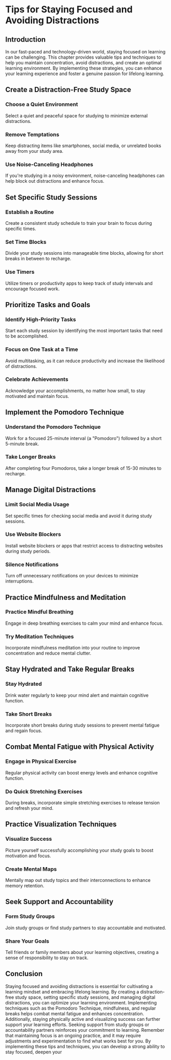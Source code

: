 # Tips for Staying Focused and Avoiding Distractions

## Introduction

In our fast-paced and technology-driven world, staying focused on learning can be challenging. This chapter provides valuable tips and techniques to help you maintain concentration, avoid distractions, and create an optimal learning environment. By implementing these strategies, you can enhance your learning experience and foster a genuine passion for lifelong learning.

## Create a Distraction-Free Study Space

### Choose a Quiet Environment

Select a quiet and peaceful space for studying to minimize external distractions.

### Remove Temptations

Keep distracting items like smartphones, social media, or unrelated books away from your study area.

### Use Noise-Canceling Headphones

If you're studying in a noisy environment, noise-canceling headphones can help block out distractions and enhance focus.

## Set Specific Study Sessions

### Establish a Routine

Create a consistent study schedule to train your brain to focus during specific times.

### Set Time Blocks

Divide your study sessions into manageable time blocks, allowing for short breaks in between to recharge.

### Use Timers

Utilize timers or productivity apps to keep track of study intervals and encourage focused work.

## Prioritize Tasks and Goals

### Identify High-Priority Tasks

Start each study session by identifying the most important tasks that need to be accomplished.

### Focus on One Task at a Time

Avoid multitasking, as it can reduce productivity and increase the likelihood of distractions.

### Celebrate Achievements

Acknowledge your accomplishments, no matter how small, to stay motivated and maintain focus.

## Implement the Pomodoro Technique

### Understand the Pomodoro Technique

Work for a focused 25-minute interval (a "Pomodoro") followed by a short 5-minute break.

### Take Longer Breaks

After completing four Pomodoros, take a longer break of 15-30 minutes to recharge.

## Manage Digital Distractions

### Limit Social Media Usage

Set specific times for checking social media and avoid it during study sessions.

### Use Website Blockers

Install website blockers or apps that restrict access to distracting websites during study periods.

### Silence Notifications

Turn off unnecessary notifications on your devices to minimize interruptions.

## Practice Mindfulness and Meditation

### Practice Mindful Breathing

Engage in deep breathing exercises to calm your mind and enhance focus.

### Try Meditation Techniques

Incorporate mindfulness meditation into your routine to improve concentration and reduce mental clutter.

## Stay Hydrated and Take Regular Breaks

### Stay Hydrated

Drink water regularly to keep your mind alert and maintain cognitive function.

### Take Short Breaks

Incorporate short breaks during study sessions to prevent mental fatigue and regain focus.

## Combat Mental Fatigue with Physical Activity

### Engage in Physical Exercise

Regular physical activity can boost energy levels and enhance cognitive function.

### Do Quick Stretching Exercises

During breaks, incorporate simple stretching exercises to release tension and refresh your mind.

## Practice Visualization Techniques

### Visualize Success

Picture yourself successfully accomplishing your study goals to boost motivation and focus.

### Create Mental Maps

Mentally map out study topics and their interconnections to enhance memory retention.

## Seek Support and Accountability

### Form Study Groups

Join study groups or find study partners to stay accountable and motivated.

### Share Your Goals

Tell friends or family members about your learning objectives, creating a sense of responsibility to stay on track.

## Conclusion

Staying focused and avoiding distractions is essential for cultivating a learning mindset and embracing lifelong learning. By creating a distraction-free study space, setting specific study sessions, and managing digital distractions, you can optimize your learning environment. Implementing techniques such as the Pomodoro Technique, mindfulness, and regular breaks helps combat mental fatigue and enhances concentration. Additionally, staying physically active and visualizing success can further support your learning efforts. Seeking support from study groups or accountability partners reinforces your commitment to learning. Remember that maintaining focus is an ongoing practice, and it may require adjustments and experimentation to find what works best for you. By implementing these tips and techniques, you can develop a strong ability to stay focused, deepen your
